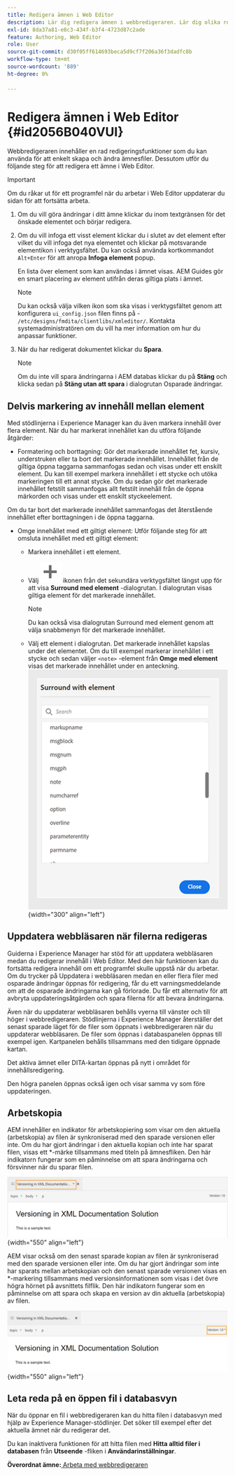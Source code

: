 ```yaml
---
title: Redigera ämnen i Web Editor
description: Lär dig redigera ämnen i webbredigeraren. Lär dig olika redigeringsfunktioner för att ändra ämnesfilerna i AEM.
exl-id: 8da37a81-e8c3-434f-b3f4-4723d87c2ade
feature: Authoring, Web Editor
role: User
source-git-commit: d30f05ff614693beca5d9cf7f206a36f3dadfc8b
workflow-type: tm+mt
source-wordcount: '889'
ht-degree: 0%

---
```


# Redigera ämnen i Web Editor {#id2056B040VUI}

Webbredigeraren innehåller en rad redigeringsfunktioner som du kan använda för att enkelt skapa och ändra ämnesfiler. Dessutom utför du följande steg för att redigera ett ämne i Web Editor.

>[!IMPORTANT]
>
> Om du råkar ut för ett programfel när du arbetar i Web Editor uppdaterar du sidan för att fortsätta arbeta.

1. Om du vill göra ändringar i ditt ämne klickar du inom textgränsen för det önskade elementet och börjar redigera.

1. Om du vill infoga ett visst element klickar du i slutet av det element efter vilket du vill infoga det nya elementet och klickar på motsvarande elementikon i verktygsfältet. Du kan också använda kortkommandot `Alt+Enter` för att anropa **Infoga element** popup.

   En lista över element som kan användas i ämnet visas. AEM Guides gör en smart placering av element utifrån deras giltiga plats i ämnet.

   >[!NOTE]
   >
   > Du kan också välja vilken ikon som ska visas i verktygsfältet genom att konfigurera `ui_config.json` filen finns på - `/etc/designs/fmdita/clientlibs/xmleditor/`. Kontakta systemadministratören om du vill ha mer information om hur du anpassar funktioner.

1. När du har redigerat dokumentet klickar du **Spara**.

   >[!NOTE]
   >
   > Om du inte vill spara ändringarna i AEM databas klickar du på **Stäng** och klicka sedan på **Stäng utan att spara** i dialogrutan Osparade ändringar.


## Delvis markering av innehåll mellan element

Med stödlinjerna i Experience Manager kan du även markera innehåll över flera element. När du har markerat innehållet kan du utföra följande åtgärder:
- Formatering och borttagning: Gör det markerade innehållet fet, kursiv, understruken eller ta bort det markerade innehållet. Innehållet från de giltiga öppna taggarna sammanfogas sedan och visas under ett enskilt element. Du kan till exempel markera innehållet i ett stycke och utöka markeringen till ett annat stycke. Om du sedan gör det markerade innehållet fetstilt sammanfogas allt fetstilt innehåll från de öppna märkorden och visas under ett enskilt styckeelement.

Om du tar bort det markerade innehållet sammanfogas det återstående innehållet efter borttagningen i de öppna taggarna.

- Omge innehållet med ett giltigt element: Utför följande steg för att omsluta innehållet med ett giltigt element:
   - Markera innehållet i ett element.
   - Välj ![lägg till](images/Add_icon.svg) ikonen från det sekundära verktygsfältet längst upp för att visa **Surround med element** -dialogrutan. I dialogrutan visas giltiga element för det markerade innehållet.
     >[!NOTE]
     >
     > Du kan också visa dialogrutan Surround med element genom att välja snabbmenyn för det markerade innehållet.

   - Välj ett element i dialogrutan. Det markerade innehållet kapslas under det elementet. Om du till exempel markerar innehållet i ett stycke och sedan väljer `<note>` -element från **Omge med element** visas det markerade innehållet under en anteckning.\
     ![dialogrutan för surroundelement](./images/surround-element.png) {width="300" align="left"}

## Uppdatera webbläsaren när filerna redigeras

Guiderna i Experience Manager har stöd för att uppdatera webbläsaren medan du redigerar innehåll i Web Editor. Med den här funktionen kan du fortsätta redigera innehåll om ett programfel skulle uppstå när du arbetar. Om du trycker på Uppdatera i webbläsaren medan en eller flera filer med osparade ändringar öppnas för redigering, får du ett varningsmeddelande om att de osparade ändringarna kan gå förlorade. Du får ett alternativ för att avbryta uppdateringsåtgärden och spara filerna för att bevara ändringarna.

Även när du uppdaterar webbläsaren behålls vyerna till vänster och till höger i webbredigeraren. Stödlinjerna i Experience Manager återställer det senast sparade läget för de filer som öppnats i webbredigeraren när du uppdaterar webbläsaren. De filer som öppnas i databaspanelen öppnas till exempel igen. Kartpanelen behålls tillsammans med den tidigare öppnade kartan.

Det aktiva ämnet eller DITA-kartan öppnas på nytt i området för innehållsredigering.

Den högra panelen öppnas också igen och visar samma vy som före uppdateringen.

## Arbetskopia

AEM innehåller en indikator för arbetskopiering som visar om den aktuella \(arbetskopia\) av filen är synkroniserad med den sparade versionen eller inte. Om du har gjort ändringar i den aktuella kopian och inte har sparat filen, visas ett \*-märke tillsammans med titeln på ämnesfliken. Den här indikatorn fungerar som en påminnelse om att spara ändringarna och försvinner när du sparar filen.

![indikator för arbetskopia](images/working-copy-text-update-indicator.png){width="550" align="left"}

AEM visar också om den senast sparade kopian av filen är synkroniserad med den sparade versionen eller inte. Om du har gjort ändringar som inte har sparats mellan arbetskopian och den senast sparade versionen visas en \*-markering tillsammans med versionsinformationen som visas i det övre högra hörnet på avsnittets filflik. Den här indikatorn fungerar som en påminnelse om att spara och skapa en version av din aktuella \(arbetskopia\) av filen.

![Indikator för versionsuppdatering](images/version-update-indicator.png){width="550" align="left"}




## Leta reda på en öppen fil i databasvyn

När du öppnar en fil i webbredigeraren kan du hitta filen i databasvyn med hjälp av Experience Manager-stödlinjer. Det söker till exempel efter det aktuella ämnet när du redigerar det.

Du kan inaktivera funktionen för att hitta filen med **Hitta alltid filer i databasen** från **Utseende** -fliken i **Användarinställningar**.


**Överordnat ämne:**[ Arbeta med webbredigeraren](web-editor.md)
